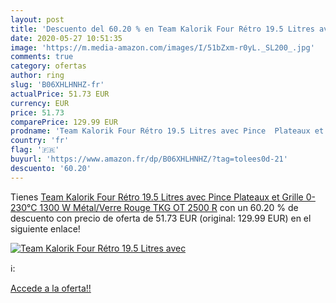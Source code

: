 ```yaml
---
layout: post
title: 'Descuento del 60.20 % en Team Kalorik Four Rétro 19.5 Litres avec'
date: 2020-05-27 10:51:35
image: 'https://m.media-amazon.com/images/I/51bZxm-r0yL._SL200_.jpg'
comments: true
category: ofertas
author: ring
slug: 'B06XHLHNHZ-fr'
actualPrice: 51.73 EUR
currency: EUR
price: 51.73
comparePrice: 129.99 EUR
prodname: 'Team Kalorik Four Rétro 19.5 Litres avec Pince  Plateaux et Grille  0-230°C   1300 W  Métal/Verre  Rouge  TKG OT 2500 R'
country: 'fr'
flag: '🇫🇷'
buyurl: 'https://www.amazon.fr/dp/B06XHLHNHZ/?tag=tolees0d-21'
descuento: '60.20'
---
```


Tienes [Team Kalorik Four Rétro 19.5 Litres avec Pince  Plateaux et Grille  0-230°C   1300 W  Métal/Verre  Rouge  TKG OT 2500 R](https://www.amazon.fr/dp/B06XHLHNHZ/?tag=tolees0d-21) con un 60.20 % de descuento con precio de oferta de 51.73 EUR (original: 129.99 EUR) en el siguiente enlace!

[![Team Kalorik Four Rétro 19.5 Litres avec](https://m.media-amazon.com/images/I/51bZxm-r0yL._SL200_.jpg)](https://www.amazon.fr/dp/B06XHLHNHZ/?tag=tolees0d-21)

ℹ️:


[Accede a la oferta!!](https://www.amazon.fr/dp/B06XHLHNHZ/?tag=tolees0d-21)
